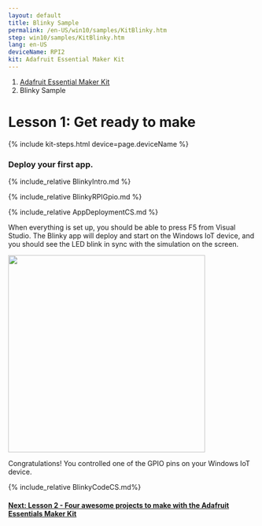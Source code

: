 ```yaml
---
layout: default
title: Blinky Sample
permalink: /en-US/win10/samples/KitBlinky.htm
step: win10/samples/KitBlinky.htm
lang: en-US
deviceName: RPI2
kit: Adafruit Essential Maker Kit
---
```

<ol class="breadcrumb">
  <li><a href="{{site.baseurl}}/{{page.lang}}/AdafruitMakerKit.htm">Adafruit Essential Maker Kit</a></li>
  <li class="active">Blinky Sample</li>
</ol>

<h1 class="maker-kit">Lesson 1: Get ready to make</h1>
{% include kit-steps.html device=page.deviceName %}
<h3 class="maker-kit">Deploy your first app.</h3>

{% include_relative BlinkyIntro.md %}

{% include_relative BlinkyRPIGpio.md %}

{% include_relative AppDeploymentCS.md %}

When everything is set up, you should be able to press F5 from Visual Studio.  The Blinky app will deploy and start on the Windows IoT device, and you should see the LED blink in sync with the simulation on the screen.

<img src="{{site.baseurl}}/images/Blinky/blinky-screenshot.png" height="400">

Congratulations! You controlled one of the GPIO pins on your Windows IoT device.

{% include_relative BlinkyCodeCS.md%}


<h4 class="maker-kit"><a href="{{site.baseurl}}/{{page.lang}}/AdafruitMakerKit.htm#lessonTwo">Next: Lesson 2 - Four awesome projects to make with the Adafruit Essentials Maker Kit</a></h4>
